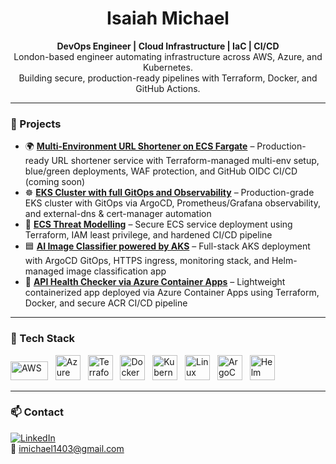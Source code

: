 <h1 align="center">Isaiah Michael</h1>
<p align="center">
  <b>DevOps Engineer | Cloud Infrastructure | IaC | CI/CD</b><br>
  London-based engineer automating infrastructure across AWS, Azure, and Kubernetes.<br>
  Building secure, production-ready pipelines with Terraform, Docker, and GitHub Actions.
</p>

---

### 🚀 Projects

- 🌍 [**Multi-Environment URL Shortener on ECS Fargate**](https://github.com/isaiah1701/url-shortener-on-ecs-fargate) – Production-ready URL shortener service with Terraform-managed multi-env setup, blue/green deployments, WAF protection, and GitHub OIDC CI/CD (coming soon)
- ☸️ [**EKS Cluster with full GitOps and Observability**](https://github.com/isaiah1701/k8-eks) – Production-grade EKS cluster with GitOps via ArgoCD, Prometheus/Grafana observability, and external-dns & cert-manager automation
- 🔐 [**ECS Threat Modelling**](https://github.com/isaiah1701/ECSThreatModellingProject) – Secure ECS service deployment using Terraform, IAM least privilege, and hardened CI/CD pipeline
- 🟦 [**AI Image Classifier powered by AKS**](https://github.com/isaiah1701/AKSProject) – Full-stack AKS deployment with ArgoCD GitOps, HTTPS ingress, monitoring stack, and Helm-managed image classification app
- 🐳 [**API Health Checker via Azure Container Apps**](https://github.com/isaiah1701/AzureContainerApp) – Lightweight containerized app deployed via Azure Container Apps using Terraform, Docker, and secure ACR CI/CD pipeline


---

### 🧰 Tech Stack

<p align="left">
  <img src="https://upload.wikimedia.org/wikipedia/commons/9/93/Amazon_Web_Services_Logo.svg" alt="AWS" width="60" height="30"/>
  &nbsp;
  <img src="https://cdn.jsdelivr.net/gh/devicons/devicon/icons/azure/azure-original.svg" alt="Azure" width="40" height="40"/>
  &nbsp;
  <img src="https://cdn.jsdelivr.net/gh/devicons/devicon/icons/terraform/terraform-original.svg" alt="Terraform" width="40" height="40"/>
  &nbsp;
  <img src="https://cdn.jsdelivr.net/gh/devicons/devicon/icons/docker/docker-original.svg" alt="Docker" width="40" height="40"/>
  &nbsp;
  <img src="https://cdn.jsdelivr.net/gh/devicons/devicon/icons/kubernetes/kubernetes-plain.svg" alt="Kubernetes" width="40" height="40"/>
  &nbsp;
  <img src="https://cdn.jsdelivr.net/gh/devicons/devicon/icons/linux/linux-original.svg" alt="Linux" width="40" height="40"/>
  &nbsp;
  <img src="https://argo-cd.readthedocs.io/en/stable/assets/logo.png" alt="ArgoCD" width="40" height="40"/>
  &nbsp;
  <img src="https://helm.sh/img/helm.svg" alt="Helm" width="40" height="40"/>
</p>



---

### 📫 Contact

[![LinkedIn](https://img.shields.io/badge/LinkedIn-0A66C2?style=flat&logo=linkedin&logoColor=white)](https://www.linkedin.com/in/YOUR-LINK-HERE)  
📧 imichael1403@gmail.com
